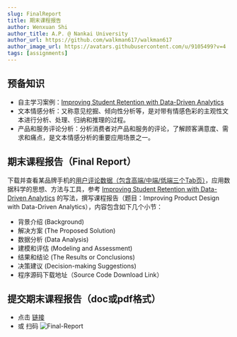 ```yaml
---
slug: FinalReport
title: 期末课程报告
author: Wenxuan Shi
author_title: A.P. @ Nankai University
author_url: https://github.com/walkman617/walkman617
author_image_url: https://avatars.githubusercontent.com/u/9105499?v=4
tags: [assignments]
---
```


## 预备知识
- 自主学习案例：[Improving  Student Retention with Data-Driven Analytics](https://docs.qq.com/pdf/DYmJUakNvQXlHSnFL?)
- 文本情感分析：又称意见挖掘、倾向性分析等，是对带有情感色彩的主观性文本进行分析、处理、归纳和推理的过程。
- 产品和服务评论分析：分析消费者对产品和服务的评论，了解顾客满意度、需求和痛点，是文本情感分析的重要应用场景之一。

## 期末课程报告（Final Report）
下载并查看某品牌手机的[用户评论数据（包含高端/中端/低端三个Tab页）](https://docs.qq.com/sheet/DYkJmWmptUldlV0h0)，应用数据科学的思想、方法与工具，参考 [Improving  Student Retention with Data-Driven Analytics](https://docs.qq.com/pdf/DYmJUakNvQXlHSnFL?) 的写法，撰写课程报告（题目：Improving Product Design with Data-Driven Analytics），内容包含如下几个小节：
- 背景介绍 (Background)
- 解决方案 (The Proposed  Solution)
- 数据分析 (Data Analysis)
- 建模和评估 (Modeling  and Assessment)
- 结果和结论 (The Results or Conclusions)
- 决策建议 (Decision-making Suggestions)
- 程序源码下载地址（Source Code Download Link）

## 提交期末课程报告（doc或pdf格式）
- 点击 [链接](https://docs.qq.com/form/page/DYnpZTEd5SWFqRFRY) 
- 或 扫码
![Final-Report](/img/tutorial/FinalReport.png) 
